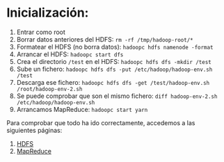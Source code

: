 # Inicialización:
1. Entrar como root
2. Borrar datos anteriores del HDFS:
`rm -rf /tmp/hadoop-root/*`
3. Formatear el HDFS (no borra datos):
`hadoopc hdfs namenode -format`
4. Arrancar el HDFS:
`hadoopc start dfs`
5. Crea el directorio `/test` en el HDFS:
`hadoopc hdfs dfs -mkdir /test`
6. Sube un fichero:
`hadoopc hdfs dfs -put /etc/hadoop/hadoop-env.sh /test`
7. Descarga ese fichero:
`hadoopc hdfs dfs -get /test/hadoop-env.sh /root/hadoop-env-2.sh`
8. Se puede comprobar que son el mismo fichero:
`diff hadoop-env-2.sh /etc/hadoop/hadoop-env.sh`
9. Arrancamos MapReduce:
`hadoopc start yarn`

Para comprobar que todo ha ido correctamente, accedemos a las siguientes páginas:
1. [HDFS](http://localhost:50070)
2. [MapReduce](http://localhost:8088)



